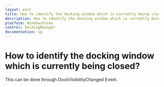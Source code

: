 ```yaml
---
layout: post
title: How to identify the docking window which is currently being closed
description: How to identify the docking window which is currently being closed
platform: WindowsForms
control: DockingManager
documentation: ug
---
```



# How to identify the docking window which is currently being closed?


This can be done through DockVisibilityChanged Event.



